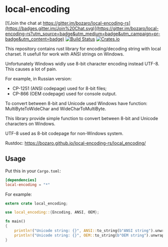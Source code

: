 local-encoding
====

[![Join the chat at https://gitter.im/bozaro/local-encoding-rs](https://badges.gitter.im/Join%20Chat.svg)](https://gitter.im/bozaro/local-encoding-rs?utm_source=badge&utm_medium=badge&utm_campaign=pr-badge&utm_content=badge)
[![Build Status](https://travis-ci.org/bozaro/local-encoding-rs.svg?branch=master)](https://travis-ci.org/bozaro/local-encoding-rs)
[![Crates.io](https://img.shields.io/crates/v/local-encoding.svg)](https://crates.io/crates/local-encoding)

This repository contains rust library for encoding/decoding string with local charset. It usefull for work with ANSI strings on Windows.

Unfortunately Windows widly use 8-bit character encoding instead UTF-8. This causes a lot of pain.

For example, in Russian version:

 * CP-1251 (ANSI codepage) used for 8-bit files;
 * CP-866 (OEM codepage) used for console output.

To convert between 8-bit and Unicode used Windows have function: MultiByteToWideChar and WideCharToMultiByte.

This library provide simple function to convert between 8-bit and Unicode characters on Windows.

UTF-8 used as 8-bit codepage for non-Windows system.

Rustdoc: https://bozaro.github.io/local-encoding-rs/local_encoding/

## Usage

Put this in your `Cargo.toml`:

```toml
[dependencies]
local-encoding = "*"
```

For example:
```rust
extern crate local_encoding;

use local_encoding::{Encoding, ANSI, OEM};

fn main()
{
	println!("Unicode string: {}", ANSI::to_string(b"ANSI string").unwrap());
	println!("Unicode string: {}", OEM::to_string(b"OEM string").unwrap());
}
```

